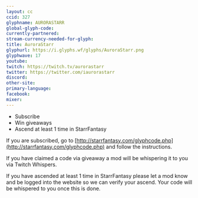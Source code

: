 ```yaml
---
layout: cc
ccid: 327
glyphname: AURORASTARR
global-glyph-code: 
currently-partnered: 
stream-currency-needed-for-glyph: 
title: AuroraStarr
glyphurl: https://i.glyphs.wf/glyphs/AuroraStarr.png
glyphwave: 17
youtube: 
twitch: https://twitch.tv/aurorastarr
twitter: https://twitter.com/iaurorastarr
discord: 
other-site: 
primary-language: 
facebook: 
mixer: 
---
```

* Subscribe
* Win giveaways
* Ascend at least 1 time in StarrFantasy

If you are subscribed, go to [http://starrfantasy.com/glyphcode.php](http://starrfantasy.com/glyphcode.php) and follow the instructions.

If you have claimed a code via giveaway a mod will be whispering it to you via Twitch Whispers.

If you have ascended at least 1 time in StarrFantasy please let a mod know and be logged into the website so we can verify your ascend. Your code will be whispered to you once this is done.

